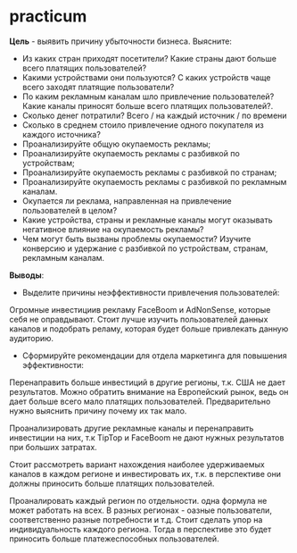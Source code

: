 # practicum
**Цель** - выявить причину убыточности бизнеса.
Выясните:

- Из каких стран приходят посетители? Какие страны дают больше всего платящих пользователей?
- Какими устройствами они пользуются? С каких устройств чаще всего заходят платящие пользователи?
- По каким рекламным каналам шло привлечение пользователей? Какие каналы приносят больше всего платящих пользователей?.
- Сколько денег потратили? Всего / на каждый источник / по времени
- Сколько в среднем стоило привлечение одного покупателя из каждого источника?
- Проанализируйте общую окупаемость рекламы;
- Проанализируйте окупаемость рекламы с разбивкой по устройствам;
- Проанализируйте окупаемость рекламы с разбивкой по странам;
- Проанализируйте окупаемость рекламы с разбивкой по рекламным каналам.
- Окупается ли реклама, направленная на привлечение пользователей в целом? 
- Какие устройства, страны и рекламные каналы могут оказывать негативное влияние на окупаемость рекламы?
- Чем могут быть вызваны проблемы окупаемости? Изучите конверсию и удержание с разбивкой по устройствам, странам, рекламным каналам.

**Выводы**:

- Выделите причины неэффективности привлечения пользователей:

Огромные инвестициив рекламу FaceBoom и AdNonSense, которые себя не оправдывают. Стоит лучше изучить пользователей данных каналов и подобрать реламу, которая будет больше привлекать данную аудиторию.

- Сформируйте рекомендации для отдела маркетинга для повышения эффективности:

Перенаправить больше инвестиций в другие регионы, т.к. США не дает результатов. Можно обратить внимание на Европейский рынок, ведь он дает больше всего мало платящих пользователей. Предварительно нужно выяснить причину почему их так мало.

Проанализировать другие рекламные каналы и перенаправить инвестиции на них, т.к TipTop и FaceBoom не дают нужных результатов при больших затратах.

Стоит рассмотреть вариант нахождения наиболее удерживаемых каналов в каждом регионе и инвестировать их, т.к. в перспективе они должны приносить больше платящих пользователей.

Проаналировать каждый регион по отдельности. одна формула не может работать на всех. В разных регионах - оазные пользователи, соответственно разные потребности и т.д. Стоит сделать упор на индивидуальность каждого региона. Тогда в перспективе это будет приносить больше платежеспособных пользователей.
